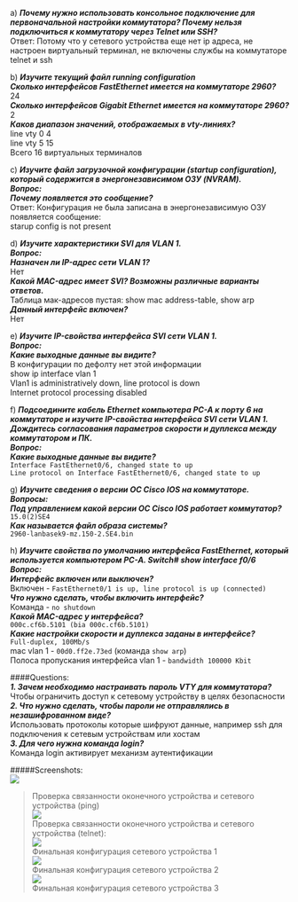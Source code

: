 a) ___Почему нужно использовать консольное подключение для первоначальной настройки коммутатора? Почему нельзя подключиться к коммутатору через Telnet или SSH?___  
Ответ: Потому что у сетевого устройства еще нет ip адреса, не настроен виртуальный терминал, не включены службы на коммутаторе telnet и ssh  

b) ___Изучите текущий файл running configuration___  
___Сколько интерфейсов FastEthernet имеется на коммутаторе 2960?___  
24  
___Сколько интерфейсов Gigabit Ethernet имеется на коммутаторе 2960?___  
2  
___Каков диапазон значений, отображаемых в vty-линиях?___  
line vty 0 4  
line vty 5 15  
Всего 16 виртуальных терминалов  

c) ___Изучите файл загрузочной конфигурации (startup configuration), который содержится в энергонезависимом ОЗУ (NVRAM).___  
___Вопрос:  
Почему появляется это сообщение?___  
Ответ: Конфигурация не была записана в энергонезависимую ОЗУ появляется сообщение:    
starup config is not present                  

d) ___Изучите характеристики SVI для VLAN 1.___  
___Вопрос:  
Назначен ли IP-адрес сети VLAN 1?___  
Нет  
___Какой MAC-адрес имеет SVI? Возможны различные варианты ответов.___  
Таблица мак-адресов пустая: show mac address-table, show arp  
___Данный интерфейс включен?___  
Нет  

e) ___Изучите IP-свойства интерфейса SVI сети VLAN 1.___  
___Вопрос:  
Какие выходные данные вы видите?___  
В конфигурации по дефолту нет этой информации  
show ip interface vlan 1  
Vlan1 is administratively down, line protocol is down  
Internet protocol processing disabled  

f) ___Подсоедините кабель Ethernet компьютера PC-A к порту 6 на коммутаторе и изучите IP-свойства интерфейса SVI сети VLAN 1. Дождитесь согласования параметров скорости и дуплекса между коммутатором и ПК.___  
___Вопрос:  
Какие выходные данные вы видите?___  
`Interface FastEthernet0/6, changed state to up`    
`Line protocol on Interface FastEthernet0/6, changed state to up`  

g) ___Изучите сведения о версии ОС Cisco IOS на коммутаторе.___  
___Вопросы:___    
___Под управлением какой версии ОС Cisco IOS работает коммутатор?___  
`15.0(2)SE4`   
___Как называется файл образа системы?___  
`2960-lanbasek9-mz.150-2.SE4.bin`    

h) ___Изучите свойства по умолчанию интерфейса FastEthernet, который используется компьютером PC-A. Switch# show interface f0/6___   
___Вопрос:  
Интерфейс включен или выключен?___  
Включен - `FastEthernet0/1 is up, line protocol is up (connected)`    
___Что нужно сделать, чтобы включить интерфейс?___  
Команда - `no shutdown`    
___Какой MAC-адрес у интерфейса?___  
`000c.cf6b.5101 (bia 000c.cf6b.5101)`    
___Какие настройки скорости и дуплекса заданы в интерфейсе?___  
`Full-duplex, 100Mb/s`    
mac vlan 1 - `00d0.ff2e.73ed` (команда `show arp`)    
Полоса пропускания интерфейса vlan 1 - `bandwidth 100000 Kbit`    

####Questions:        
___1. Зачем необходимо настраивать пароль VTY для коммутатора?___  
Чтобы ограничить доступ к сетевому устройству в целях безопасности  
___2. Что нужно сделать, чтобы пароли не отправлялись в незашифрованном виде?___  
Использовать протоколы которые шифруют данные, например ssh для подключения к сетевым устройствам или хостам  
___3. Для чего нужна команда login?___  
Команда login активирует механизм аутентификации  


#####Screenshots:    
![](screenshots/ping.png)    
> Проверка связанности оконечного устройства и сетевого устройства (ping)         
![](screenshots/telnet.png)  
> Проверка связанности оконечного устройства и сетевого устройства (telnet):      
![](screenshots/config_1.png)   
> Финальная конфигурация сетевого устройства 1   
![](screenshots/config_2.png)     
> Финальная конфигурация сетевого устройства 2   
![](screenshots/config_3.png)    
> Финальная конфигурация сетевого устройства 3   
